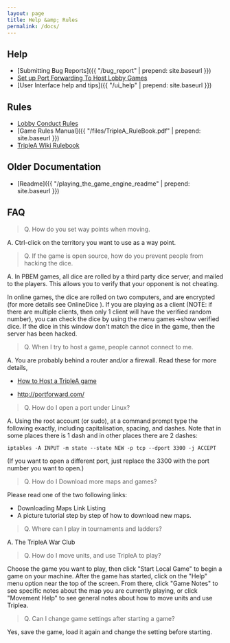 ```yaml
---
layout: page
title: Help &amp; Rules
permalink: /docs/
---
```


## Help
* [Submitting Bug Reports]({{ "/bug_report" | prepend: site.baseurl }})
* [Set up Port Forwarding To Host Lobby Games](http://tripleadev.1671093.n2.nabble.com/Download-Maps-Links-Hosting-Games-General-Information-tp4074312p4085700.html)
* [User Interface help and tips]({{ "/ui_help" | prepend: site.baseurl }})

## Rules

* [Lobby Conduct Rules](http://www.tripleawarclub.org/modules/newbb/viewtopic.php?topic_id=100&forum=1)
* [Game Rules Manual]({{ "/files/TripleA_RuleBook.pdf" | prepend: site.baseurl }})
* [TripleA Wiki Rulebook](http://en.wikibooks.org/wiki/TripleA)


## Older Documentation
* [Readme]({{ "/playing_the_game_engine_readme" | prepend: site.baseurl }})


## FAQ

> Q. How do you set way points when moving.

A. Ctrl-click on the territory you want to use as a way point.


> Q. If the game is open source, how do you prevent people from hacking the dice.

A. In PBEM games, all dice are rolled by a third party dice server, and mailed to the players. This allows you to verify that your opponent is not cheating.

In online games, the dice are rolled on two computers, and are encrypted (for more details see OnlineDice ). If you are playing as a client (NOTE: if there are multiple clients, then only 1 client will have the verified random number), you can check the dice by using the menu games->show verified dice. If the dice in this window don't match the dice in the game, then the server has been hacked.


> Q. When I try to host a game, people cannot connect to me.

A. You are probably behind a router and/or a firewall. Read these for more details,

* [How to Host a TripleA game](http://tripleadev.1671093.n2.nabble.com/Download-Maps-Links-Hosting-Games-General-Information-tp4074312p4085700.html)

* <http://portforward.com/>


> Q. How do I open a port under Linux?

A. Using the root account (or sudo), at a command prompt type the following exactly, including capitalisation, spacing, and dashes. Note that in some places there is 1 dash and in other places there are 2 dashes:

`iptables -A INPUT -m state --state NEW -p tcp --dport 3300 -j ACCEPT`

(If you want to open a different port, just replace the 3300 with the port number you want to open.)


> Q. How do I Download more maps and games?

Please read one of the two following links:

* Downloading Maps Link Listing
* A picture tutorial step by step of how to download new maps.


> Q. Where can I play in tournaments and ladders?

A. The TripleA War Club


> Q. How do I move units, and use TripleA to play?

Choose the game you want to play, then click "Start Local Game" to begin a game on your machine.
After the game has started, click on the "Help" menu option near the top of the screen. From there, click "Game Notes" to see specific notes about the map you are currently playing, or click "Movement Help" to see general notes about how to move units and use Triplea.

> Q. Can I change game settings after starting a game?

Yes, save the game, load it again and change the setting before starting.

